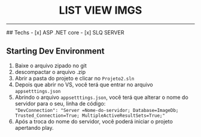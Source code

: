 <h1 align="center">
LIST VIEW IMGS
</h1>
<p align="center">
<hr>
## Techs
- [x] ASP .NET core
- [x] SLQ SERVER

## Starting Dev Environment
1.	Baixe o arquivo zipado no git<br>
2.	descompactar o arquivo .zip<br>
3.	Abrir a pasta do projeto e clicar no `Projeto2.sln`<br>
4.	Depois que abrir no VS, você terá que entrar no arquivo `appsetttings.json`<br>
5.	Abrindo o arquivo `appsetttings.json`, você terá que alterar o nome do servidor para o seu, linha de código:<br>
`"DevConnection": "Server =Nome-do-servidor; Database=ImageDb; Trusted_Connection=True; MultipleActiveResultSets=True;"`<br>
6.	Após a troca do nome do servidor, você poderá  iniciar o projeto apertando play.

